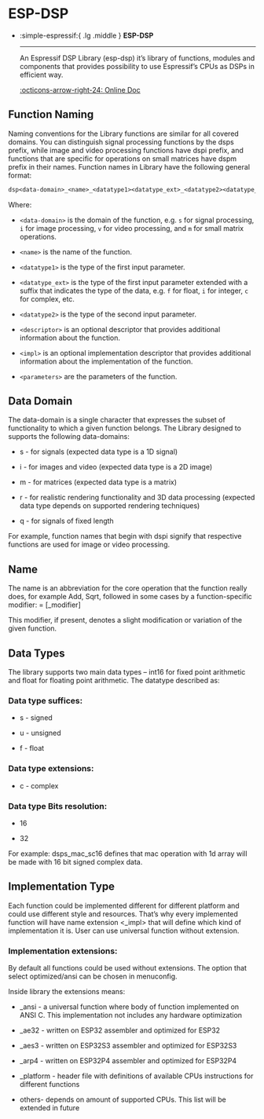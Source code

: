 # ESP-DSP

<div class="grid cards" markdown>

-   :simple-espressif:{ .lg .middle } __ESP-DSP__

    ---

    An Espressif DSP Library (esp-dsp) it’s library of functions, modules and components that provides possibility to use Espressif’s CPUs as DSPs in efficient way.

    [:octicons-arrow-right-24: <a href="https://docs.espressif.com/projects/esp-dsp/en/latest/esp32/index.html" target="_blank"> Online Doc </a>](#)

</div>


## Function Naming

Naming conventions for the Library functions are similar for all covered domains. You can distinguish signal processing functions by the dsps prefix, while image and video processing functions have dspi prefix, and functions that are specific for operations on small matrices have dspm prefix in their names. Function names in Library have the following general format:

```txt
dsp<data-domain>_<name>_<datatype1><datatype_ext>_<datatype2><datatype_ext>[_<descriptor>]<_impl>(<parameters>);
```

Where:

-   `<data-domain>` is the domain of the function, e.g. `s` for signal processing, `i` for image processing, `v` for video processing, and `m` for small matrix operations.
  
-   `<name>` is the name of the function.
   
-   `<datatype1>` is the type of the first input parameter.
   
-   `<datatype_ext>` is the type of the first input parameter extended with a suffix that indicates the type of the data, e.g. `f` for float, `i` for integer, `c` for complex, etc.
   
-   `<datatype2>` is the type of the second input parameter.
   
-   `<descriptor>` is an optional descriptor that provides additional information about the function.
   
-   `<impl>` is an optional implementation descriptor that provides additional information about the implementation of the function.
   
-   `<parameters>` are the parameters of the function.


## Data Domain

The data-domain is a single character that expresses the subset of functionality to which a given function belongs. The Library designed to supports the following data-domains:

- s - for signals (expected data type is a 1D signal)

- i - for images and video (expected data type is a 2D image)

- m - for matrices (expected data type is a matrix)

- r - for realistic rendering functionality and 3D data processing (expected data type depends on supported rendering techniques)

- q - for signals of fixed length

For example, function names that begin with dspi signify that respective functions are used for image or video processing.

## Name

The name is an abbreviation for the core operation that the function really does, for example Add, Sqrt, followed in some cases by a function-specific modifier: = [_modifier]

This modifier, if present, denotes a slight modification or variation of the given function.

## Data Types

The library supports two main data types – int16 for fixed point arithmetic and float for floating point arithmetic. The datatype described as:

### Data type suffices:

- s - signed

- u - unsigned

- f - float

### Data type extensions:

- c - complex

### Data type Bits resolution:

- 16

- 32

For example: dsps_mac_sc16 defines that mac operation with 1d array will be made with 16 bit signed complex data.

## Implementation Type

Each function could be implemented different for different platform and could use different style and resources. That’s why every implemented function will have name extension <_impl> that will define which kind of implementation it is. User can use universal function without extension.

### Implementation extensions:

By default all functions could be used without extensions. The option that select optimized/ansi can be chosen in menuconfig.

Inside library the extensions means:

- _ansi - a universal function where body of function implemented on ANSI C. This implementation not includes any hardware optimization

- _ae32 - written on ESP32 assembler and optimized for ESP32

- _aes3 - written on ESP32S3 assembler and optimized for ESP32S3

- _arp4 - written on ESP32P4 assembler and optimized for ESP32P4

- _platform - header file with definitions of available CPUs instructions for different functions

- others- depends on amount of supported CPUs. This list will be extended in future